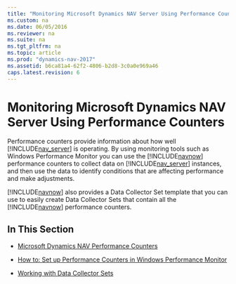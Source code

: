 ```yaml
---
title: "Monitoring Microsoft Dynamics NAV Server Using Performance Counters"
ms.custom: na
ms.date: 06/05/2016
ms.reviewer: na
ms.suite: na
ms.tgt_pltfrm: na
ms.topic: article
ms.prod: "dynamics-nav-2017"
ms.assetid: b6ca81a4-62f2-4806-b2d8-3c0a0e969a46
caps.latest.revision: 6
---
```

# Monitoring Microsoft Dynamics NAV Server Using Performance Counters
Performance counters provide information about how well [!INCLUDE[nav_server](includes/nav_server_md.md)] is operating. By using monitoring tools such as Windows Performance Monitor <!-- remove temporarily until we determine support for this and System Center Operations Manager,--> you can use the [!INCLUDE[navnow](includes/navnow_md.md)] performance counters to collect data on [!INCLUDE[nav_server](includes/nav_server_md.md)] instances, and then use the data to identify conditions that are affecting performance and make adjustments.  

 [!INCLUDE[navnow](includes/navnow_md.md)] also provides a Data Collector Set template that you can use to easily create Data Collector Sets that contain all the [!INCLUDE[navnow](includes/navnow_md.md)] performance counters.  

## In This Section  

-   [Microsoft Dynamics NAV Performance Counters](Microsoft-Dynamics-NAV-Performance-Counters.md)  

-   [How to: Set up Performance Counters in Windows Performance Monitor](How-to--Set-up-Performance-Counters-in-Windows-Performance-Monitor.md)  

-   [Working with Data Collector Sets](Working-with-Data-Collector-Sets.md)  

<!-- remove temporarily until we determine support for this  For information about System Center Operations Manager, see [Microsoft Dynamics NAV  Management Pack for System Center Operations Manager](http://go.microsoft.com/fwlink/?LinkID=722863).-->
